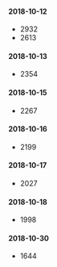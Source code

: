 
#### 2018-10-12
+ 2932
+ 2613
#### 2018-10-13
+ 2354
#### 2018-10-15
+ 2267
#### 2018-10-16
+ 2199
#### 2018-10-17
+ 2027
#### 2018-10-18
+ 1998
#### 2018-10-30
+ 1644